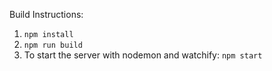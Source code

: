 Build Instructions:
1. `npm install`
2. `npm run build`
3. To start the server with nodemon and watchify: `npm start`

